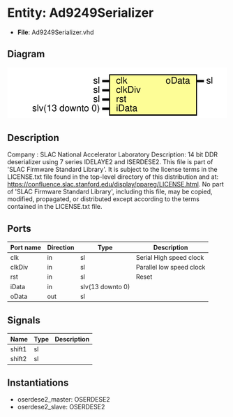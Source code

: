 # Entity: Ad9249Serializer

- **File**: Ad9249Serializer.vhd
## Diagram

![Diagram](Ad9249Serializer.svg "Diagram")
## Description

Company    : SLAC National Accelerator Laboratory
Description: 14 bit DDR deserializer using 7 series IDELAYE2 and ISERDESE2.
This file is part of 'SLAC Firmware Standard Library'.
It is subject to the license terms in the LICENSE.txt file found in the
top-level directory of this distribution and at:
   https://confluence.slac.stanford.edu/display/ppareg/LICENSE.html.
No part of 'SLAC Firmware Standard Library', including this file,
may be copied, modified, propagated, or distributed except according to
the terms contained in the LICENSE.txt file.
## Ports

| Port name | Direction | Type             | Description              |
| --------- | --------- | ---------------- | ------------------------ |
| clk       | in        | sl               | Serial High speed clock  |
| clkDiv    | in        | sl               | Parallel low speed clock |
| rst       | in        | sl               | Reset                    |
| iData     | in        | slv(13 downto 0) |                          |
| oData     | out       | sl               |                          |
## Signals

| Name   | Type | Description |
| ------ | ---- | ----------- |
| shift1 | sl   |             |
| shift2 | sl   |             |
## Instantiations

- oserdese2_master: OSERDESE2
- oserdese2_slave: OSERDESE2

